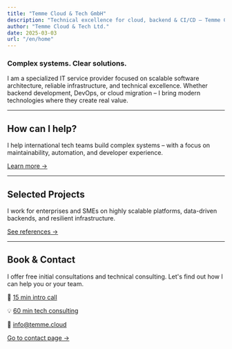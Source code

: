 ```yaml
---
title: "Temme Cloud & Tech GmbH"
description: "Technical excellence for cloud, backend & CI/CD – Temme Cloud & Tech Ltd. supports teams in building stable, maintainable software solutions."
author: "Temme Cloud & Tech Ltd."
date: 2025-03-03
url: "/en/home"
---
```


### Complex systems. Clear solutions.

I am a specialized IT service provider focused on scalable software architecture, reliable infrastructure, and technical excellence. Whether backend development, DevOps, or cloud migration – I bring modern technologies where they create real value.

---

## How can I help?

I help international tech teams build complex systems – with a focus on maintainability, automation, and developer experience.

[Learn more →](/en/services)

---

## Selected Projects

I work for enterprises and SMEs on highly scalable platforms, data-driven backends, and resilient infrastructure.

[See references →](/en/projects)

---

## Book & Contact

I offer free initial consultations and technical consulting. Let's find out how I can help you or your team.


🎯 [15 min intro call](https://cal.com/robintemme/15min)

💡 [60 min tech consulting](https://cal.com/robintemme/tech-consulting)

📧 [info@temme.cloud](mailto:info@temme.cloud)

[Go to contact page →](/en/contact)
